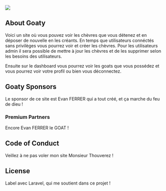 <img src = "img/goat_13.jpg">

## About Goaty

Voici un site où vous pouvez voir les chèvres que vous détenez et en déposer de nouvelle en les créants.
En temps que utilisateurs connéctés sans privilèges vous pourrez voir et créer les chèvres.
Pour les utilisateurs admin il sera possible de mettre à jour les chèvres et de les supprimer selon les besoins des utilisateurs.

Ensuite sur le dashboard vous pourrez voir les goats que vous possédez et vous pourrez voir votre profil ou bien vous déconnectez.




## Goaty Sponsors

Le sponsor de ce site est Evan FERRER qui a tout créé, et ça marche du feu de dieu !

### Premium Partners

Encore Evan FERRER le GOAT !


## Code of Conduct

Veillez à ne pas voler mon site Monsieur Thouverez !


## License

Label avec Laravel, qui me soutient dans ce projet !
